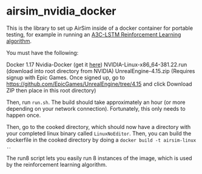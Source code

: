 airsim_nvidia_docker
====================

This is the library to set up AirSim inside of a docker container for portable testing, for example in running an [A3C-LSTM Reinforcement Learning algorithm](https://github.com/abhay-agarwal/reinforce/tree/airsim).

You must have the following:

Docker 1.17
Nvidia-Docker (get it [here](https://github.com/NVIDIA/nvidia-docker))
NVIDIA-Linux-x86_64-381.22.run (download into root directory from NVIDIA)
UnrealEngine-4.15.zip (Requires signup with Epic Games. Once signed up, go to https://github.com/EpicGames/UnrealEngine/tree/4.15 and click Download ZIP then place in this root directory)

Then, run `run.sh`. The build should take approximately an hour (or more depending on your network connection). Fortunately, this only needs to happen once.

Then, go to the cooked directory, which should now have a directory with your completed linux binary called `LinuxNoEditor`. Then, you can build the dockerfile in the cooked directory by doing a `docker build -t airsim-linux .`.

The run8 script lets you easily run 8 instances of the image, which is used by the reinforcement learning algorithm. 